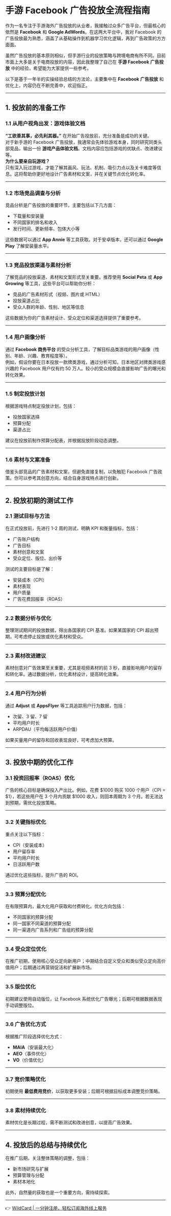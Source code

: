 # 手游 Facebook 广告投放全流程指南

作为一名专注于手游海外广告投放的从业者，我接触过众多广告平台，但最核心的依然是 **Facebook** 和 **Google AdWords**。在这两大平台中，我对 Facebook 的广告投放最为熟悉，涵盖了从基础操作到机器学习优化逻辑，再到广告政策的方方面面。

虽然广告投放的基本原则相似，但手游行业的投放策略与跨境电商有所不同。目前市面上大多是关于电商投放的内容，因此我整理了自己在 **手游 Facebook 广告投放** 中的经验，希望能为大家提供一些参考。

以下是基于一年半的实操经验总结的方法论，主要集中在 **Facebook 广告投放** 和优化上，内容仍在不断完善中，欢迎指正。

---

## 1. 投放前的准备工作

### 1.1 从用户视角出发：游戏体验文档

**“工欲善其事，必先利其器。”** 在开始广告投放前，充分准备是成功的关键。  
对于新手游的 Facebook 广告投放，我通常会先体验游戏本身，同时研究同类头部竞品，输出一份 **游戏产品体验文档**。文档内容应包括游戏的优缺点、改进建议等。  
**为什么要亲自玩游戏？**  
只有深入玩过游戏，才能了解其画风、玩法、机制、吸引力点以及关卡难度等信息。这将帮助你更好地设计广告素材和文案，并在关键节点优化转化率。

---

### 1.2 市场竞品调查与分析

竞品分析是广告投放的重要环节，主要包括以下几方面：  
- 下载量和安装量  
- 不同国家的排名和收入  
- 发行时间、更新频率、包体大小等  

这些数据可以通过 **App Annie** 等工具获取。对于安卓版本，还可以通过 **Google Play** 了解安装量水平。

---

### 1.3 竞品投放渠道与素材分析

了解竞品的投放渠道、素材和文案形式至关重要。推荐使用 **Social Peta** 或 **App Growing** 等工具，这些平台可以帮助你分析：  
- 竞品的广告素材形式（视频、图片或 HTML）  
- 投放渠道占比  
- 受众人群的年龄、性别、地区等信息  

这些数据为你的广告素材设计、受众定位和渠道选择提供了重要参考。

---

### 1.4 用户画像分析

通过 **Facebook 商务平台** 的受众分析工具，了解目标品类游戏的用户画像（性别、年龄、兴趣、教育程度等）。  
例如，假设你要在日本投放一款牌类游戏，通过分析可知，日本地区对牌类游戏感兴趣的 Facebook 用户仅有约 50 万人。较小的受众规模会直接影响广告的曝光和转化效果。

---

### 1.5 制定投放计划

根据游戏特点制定投放计划，包括：  
- 投放国家选择  
- 预算分配  
- 渠道占比  

建议在投放前制作预算分配表，并根据投放阶段动态调整。

---

### 1.6 素材与文案准备

借鉴头部竞品的广告素材和文案，但避免直接复制，以免触犯 Facebook 广告政策。你可以参考其创意方向，结合自身游戏特点进行创新。

---

## 2. 投放初期的测试工作

### 2.1 测试目标与方法

在正式投放前，先进行 1-2 周的测试，明确 KPI 和衡量指标，包括：  
- 广告账户结构  
- 广告目标  
- 素材创意和文案  
- 受众定位、版位、出价等  

测试的主要目标是了解：  
- 安装成本（CPI）  
- 素材表现  
- 用户质量  
- 广告花费回报率（ROAS）  

---

### 2.2 数据分析与优化

整理测试期间的投放数据，得出各国家的 CPI 基准。如果某国家的 CPI 超出预期，可考虑停止投放或优化素材和受众。

---

### 2.3 素材改进建议

素材创意对广告效果至关重要，尤其是视频素材的前 3 秒，直接影响用户的留存和转化率。通过数据分析，优化素材设计，提高转化效果。

---

### 2.4 用户行为分析

通过 **Adjust** 或 **AppsFlyer** 等工具追踪用户行为数据，包括：  
- 次留、3 留、7 留  
- 平均用户时长  
- ARPDAU（平均每活跃用户价值）  

如果买量用户的留存和回收表现良好，可考虑加大预算。

---

## 3. 投放中期的优化工作

### 3.1 投资回报率（ROAS）优化

广告的核心目标是确保投入产出比。例如，花费 $1000 购买 1000 个用户（CPI = $1），若这些用户在 3 个月内贡献 $1000 收入，则回本周期为 3 个月。若无法达到预期，需优化投放策略。

---

### 3.2 关键指标优化

重点关注以下指标：  
- CPI（安装成本）  
- 用户留存率  
- 平均用户时长  
- 日活跃用户数  

通过优化这些指标，提升广告的 ROI。

---

### 3.3 预算分配优化

在有限预算内，最大化用户获取和付费转化。优化方向包括：  
- 不同国家的预算分配  
- 同一国家不同渠道的预算分配  
- 同一渠道内广告系列和广告组的预算分配  

---

### 3.4 受众定位优化

在推广初期，使用核心受众定向新用户；中期结合自定义受众和类似受众定向高价值用户；后期通过再营销促活和扩展新市场。

---

### 3.5 版位优化

初期建议使用自动版位，让 Facebook 系统优化广告曝光；后期可根据数据表现手动调整版位。

---

### 3.6 广告优化方式

根据推广阶段选择优化方式：  
- **MAIA**（安装最大化）  
- **AEO**（事件优化）  
- **VO**（价值优化）  

---

### 3.7 竞价策略优化

初期使用 **最低费用竞价**，以获取更多安装；后期可根据目标成本调整竞价策略。

---

### 3.8 素材持续优化

素材优化是长期过程，需不断测试和改进创意，以提高广告效果。

---

## 4. 投放后的总结与持续优化

在推广后期，关注整体策略的调整，包括：  
- 新市场研究与扩展  
- 预算管理与分配  
- 素材本地化  

此外，自然量的获取也是一个重要方向，需持续探索。

---

👉 [WildCard | 一分钟注册，轻松订阅海外线上服务](https://bbtdd.com/WildCard)